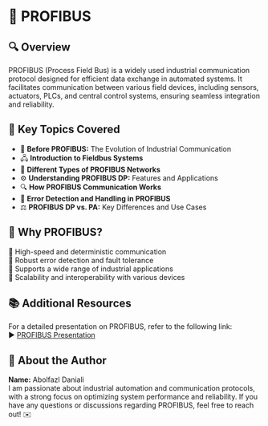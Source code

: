 # 🔵 PROFIBUS

## 🔍 Overview
PROFIBUS (Process Field Bus) is a widely used industrial communication protocol designed for efficient data exchange in automated systems. It facilitates communication between various field devices, including sensors, actuators, PLCs, and central control systems, ensuring seamless integration and reliability.

## 📌 Key Topics Covered
- 🔄 **Before PROFIBUS:** The Evolution of Industrial Communication
- 🖧 **Introduction to Fieldbus Systems**
- 🔗 **Different Types of PROFIBUS Networks**
- ⚙️ **Understanding PROFIBUS DP:** Features and Applications
- 🔍 **How PROFIBUS Communication Works**
- 🚨 **Error Detection and Handling in PROFIBUS**
- ⚖️ **PROFIBUS DP vs. PA:** Key Differences and Use Cases

## 🚀 Why PROFIBUS?
🔹 High-speed and deterministic communication  
🔹 Robust error detection and fault tolerance  
🔹 Supports a wide range of industrial applications  
🔹 Scalability and interoperability with various devices  

## 📚 Additional Resources
For a detailed presentation on PROFIBUS, refer to the following link:  
▶️ [PROFIBUS Presentation](https://youtu.be/9FaVNqOoXZQ)

## 👤 About the Author
**Name:** Abolfazl Daniali  
I am passionate about industrial automation and communication protocols, with a strong focus on optimizing system performance and reliability. If you have any questions or discussions regarding PROFIBUS, feel free to reach out! ✉️


